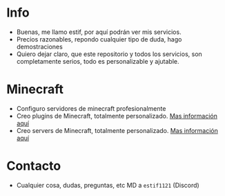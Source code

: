 # Info

- Buenas, me llamo estif, por aquí podrán ver mis servicios.
- Precios razonables, repondo cualquier tipo de duda, hago demostraciones
- Quiero dejar claro, que este repositorio y todos los servicios, son completamente serios, todo es personalizable y ajutable.
# Minecraft

- Configuro servidores de minecraft profesionalmente
- Creo plugins de Minecraft, totalmente personalizado. [Mas información aquí](https://github.com/estif1121/plugins)
- Creo servers de Minecraft, totalmente personalizado. [Mas información aquí](https://github.com/estif1121/servers)

# Contacto

- Cualquier cosa, dudas, preguntas, etc MD a `estif1121` (Discord)

